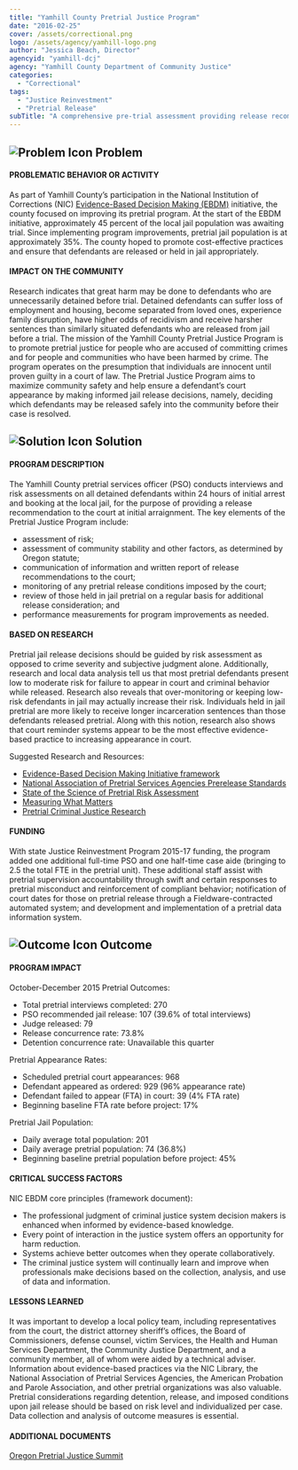 ```yaml
---
title: "Yamhill County Pretrial Justice Program"
date: "2016-02-25"
cover: /assets/correctional.png
logo: /assets/agency/yamhill-logo.png
author: "Jessica Beach, Director"
agencyid: "yamhill-dcj"
agency: "Yamhill County Department of Community Justice"
categories:
  - "Correctional"
tags:
  - "Justice Reinvestment"
  - "Pretrial Release"
subTitle: "A comprehensive pre-trial assessment providing release recommendations shows a promising trend of contributing to a reduction of FTAs and daily jail population."
---
```


## ![Problem Icon](https://github.com/google/material-design-icons/raw/master/alert/1x_web/ic_error_outline_black_48dp.png "Problem") Problem

#### PROBLEMATIC BEHAVIOR OR ACTIVITY

As part of Yamhill County’s participation in the National Institution of Corrections (NIC) [Evidence-Based Decision Making (EBDM)](https://info.nicic.gov/ebdm/) initiative, the county focused on improving its pretrial program. At the start of the EBDM initiative, approximately 45 percent of the local jail population was awaiting trial. Since implementing program improvements, pretrial jail population is at approximately 35%. The county hoped to promote cost-effective practices and ensure that defendants are released or held in jail appropriately.

#### IMPACT ON THE COMMUNITY

Research indicates that great harm may be done to defendants who are unnecessarily detained before trial. Detained defendants can suffer loss of employment and housing, become separated from loved ones, experience family disruption, have higher odds of recidivism and receive harsher sentences than similarly situated defendants who are released from jail before a trial. The mission of the Yamhill County Pretrial Justice Program is to promote pretrial justice for people who are accused of committing crimes and for people and communities who have been harmed by crime. The program operates on the presumption that individuals are innocent until proven guilty in a court of law. The Pretrial Justice Program aims to maximize community safety and help ensure a defendant’s court appearance by making informed jail release decisions, namely, deciding which defendants may be released safely into the community before their case is resolved.

## ![Solution Icon](https://github.com/google/material-design-icons/raw/master/action/1x_web/ic_lightbulb_outline_black_48dp.png "Solution") Solution

#### PROGRAM DESCRIPTION

The Yamhill County pretrial services officer (PSO) conducts interviews and risk assessments on all detained defendants within 24 hours of initial arrest and booking at the local jail, for the purpose of providing a release recommendation to the court at initial arraignment. The key elements of the Pretrial Justice Program include:

- assessment of risk;
- assessment of community stability and other factors, as determined by Oregon statute;
- communication of information and written report of release recommendations to the court;
- monitoring of any pretrial release conditions imposed by the court;
- review of those held in jail pretrial on a regular basis for additional release consideration; and
- performance measurements for program improvements as needed.

#### BASED ON RESEARCH

Pretrial jail release decisions should be guided by risk assessment as opposed to crime severity and subjective judgment alone. Additionally, research and local data analysis tell us that most pretrial defendants present low to moderate risk for failure to appear in court and criminal behavior while released. Research also reveals that over-monitoring or keeping low-risk defendants in jail may actually increase their risk. Individuals held in jail pretrial are more likely to receive longer incarceration sentences than those defendants released pretrial. Along with this notion, research also shows that court reminder systems appear to be the most effective evidence-based practice to increasing appearance in court.

Suggested Research and Resources:

- [Evidence-Based Decision Making Initiative framework](https://info.nicic.gov/ebdm/)
- [National Association of Pretrial Services Agencies Prerelease Standards](https://drive.google.com/file/d/0B1YIoljVNUF5NmJkY0wzRHR1Tmc/view)
- [State of the Science of Pretrial Risk Assessment](https://www.bja.gov/publications/pji_pretrialriskassessment.pdf)
- [Measuring What Matters](https://s3.amazonaws.com/static.nicic.gov/Library/025172.pdf)
- [Pretrial Criminal Justice Research](https://www.arnoldfoundation.org/wp-content/uploads/2014/02/LJAF-Pretrial-CJ-Research-brief_FNL.pdf)

#### FUNDING

With state Justice Reinvestment Program 2015-17 funding, the program added one additional full-time PSO and one half-time case aide (bringing to 2.5 the total FTE in the pretrial unit). These additional staff assist with pretrial supervision accountability through swift and certain responses to pretrial misconduct and reinforcement of compliant behavior; notification of court dates for those on pretrial release through a Fieldware-contracted automated system; and development and implementation of a pretrial data information system.

## ![Outcome Icon](https://github.com/google/material-design-icons/raw/master/action/1x_web/ic_view_list_black_48dp.png "Outcome") Outcome

#### PROGRAM IMPACT

October-December 2015 Pretrial Outcomes:

- Total pretrial interviews completed: 270
- PSO recommended jail release: 107 (39.6% of total interviews)
- Judge released: 79
- Release concurrence rate: 73.8%
- Detention concurrence rate: Unavailable this quarter

Pretrial Appearance Rates:

- Scheduled pretrial court appearances: 968
- Defendant appeared as ordered: 929 (96% appearance rate)
- Defendant failed to appear (FTA) in court: 39 (4% FTA rate)
- Beginning baseline FTA rate before project: 17%

Pretrial Jail Population:

- Daily average total population: 201
- Daily average pretrial population: 74 (36.8%)
- Beginning baseline pretrial population before project: 45%

#### CRITICAL SUCCESS FACTORS

NIC EBDM core principles (framework document):

- The professional judgment of criminal justice system decision makers is enhanced when informed by evidence-based knowledge.
- Every point of interaction in the justice system offers an opportunity for harm reduction.
- Systems achieve better outcomes when they operate collaboratively.
- The criminal justice system will continually learn and improve when professionals make decisions based on the collection, analysis, and use of data and information.

#### LESSONS LEARNED

It was important to develop a local policy team, including representatives from the court, the district attorney sheriff’s offices, the Board of Commissioners, defense counsel, victim Services, the Health and Human Services Department, the Community Justice Department, and a community member, all of whom were aided by a technical adviser. Information about evidence-based practices via the NIC Library, the National Association of Pretrial Services Agencies, the American Probation and Parole Association, and other pretrial organizations was also valuable. Pretrial considerations regarding detention, release, and imposed conditions upon jail release should be based on risk level and individualized per case. Data collection and analysis of outcome measures is essential.

#### ADDITIONAL DOCUMENTS

[Oregon Pretrial Justice Summit](./Oregon-Pretrial-Justice-Summit-Yamhill-County-6-3-16-FINAL.pdf)
